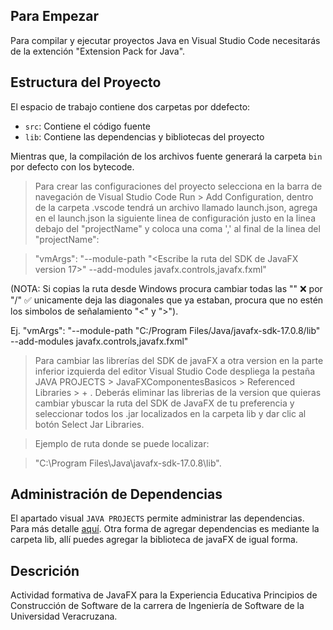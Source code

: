 ## Para Empezar

Para compilar y ejecutar proyectos Java en Visual Studio Code necesitarás de la extención "Extension Pack for Java".

## Estructura del Proyecto

El espacio de trabajo contiene dos carpetas por ddefecto:

- `src`: Contiene el código fuente
- `lib`: Contiene las dependencias y bibliotecas del proyecto

Mientras que, la compilación de los archivos fuente generará la carpeta `bin` por defecto con los bytecode.

> Para crear las configuraciones del proyecto selecciona en la barra de navegación de Visual Studio Code Run > Add Configuration, dentro de la carpeta .vscode tendrá un archivo llamado launch.json, agrega en el launch.json la siguiente linea de configuración justo en la linea debajo del "projectName" y coloca una coma ',' al final de la linea del "projectName":

> "vmArgs": "--module-path \"<Escribe la ruta del SDK de JavaFX version 17>\" --add-modules javafx.controls,javafx.fxml"

(NOTA: Si copias la ruta desde Windows procura cambiar todas las "\" ❌ por "/" ✅ unicamente deja las diagonales que ya estaban, procura que no estén los simbolos de señalamiento "<" y ">").

Ej. "vmArgs": "--module-path \"C:/Program Files/Java/javafx-sdk-17.0.8/lib\" --add-modules javafx.controls,javafx.fxml"

> Para cambiar las librerías del SDK de javaFX a otra version en la parte inferior izquierda del editor Visual Studio Code despliega la pestaña JAVA PROJECTS > JavaFXComponentesBasicos > Referenced Libraries > + . Deberás eliminar las librerias de la version que quieras cambiar ybuscar la ruta del SDK de JavaFX de tu preferencia y seleccionar todos los .jar localizados en la carpeta lib y dar clic al botón Select Jar Libraries.

> Ejemplo de ruta donde se puede localizar:

> "C:\Program Files\Java\javafx-sdk-17.0.8\lib".

## Administración de Dependencias

El apartado visual `JAVA PROJECTS` permite administrar las dependencias. Para más detalle [aquí](https://github.com/microsoft/vscode-java-dependency#manage-dependencies). Otra forma de agregar dependencias es mediante la carpeta lib, allí puedes agregar la biblioteca de javaFX de igual forma.

## Descrición

Actividad formativa de JavaFX para la Experiencia Educativa Principios de Construcción de Software de la carrera de Ingeniería de Software de la Universidad Veracruzana.
